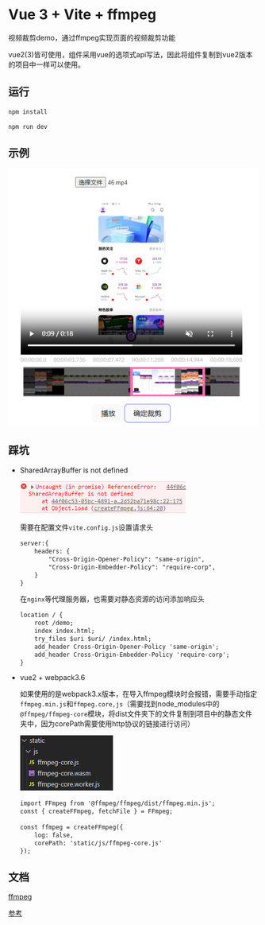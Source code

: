 # Vue 3 + Vite + ffmpeg

视频裁剪demo，通过ffmpeg实现页面的视频裁剪功能

vue2(3)皆可使用，组件采用vue的选项式api写法，因此将组件复制到vue2版本的项目中一样可以使用。

## 运行
```
npm install
```
```
npm run dev
```

## 示例

![组件示例](./public//RM//page.jpg)


## 踩坑
- SharedArrayBuffer is not defined

    ![](./public//RM//error11.jpg)

    需要在配置文件``vite.config.js``设置请求头
    ```
    server:{
        headers: {
            "Cross-Origin-Opener-Policy": "same-origin",
            "Cross-Origin-Embedder-Policy": "require-corp",
        }
    }
    ```

    在`nginx`等代理服务器，也需要对静态资源的访问添加响应头
    ```
    location / {
        root /demo;
        index index.html;
        try_files $uri $uri/ /index.html;
        add_header Cross-Origin-Opener-Policy 'same-origin';
        add_header Cross-Origin-Embedder-Policy 'require-corp';
    }
    ```

- vue2 + webpack3.6

    如果使用的是webpack3.x版本，在导入ffmpeg模块时会报错，需要手动指定``ffmpeg.min.js``和``ffmpeg.core,js``（需要找到node_modules中的``@ffmpeg/ffmpeg-core``模块，将dist文件夹下的文件复制到项目中的静态文件夹中，因为corePath需要使用http协议的链接进行访问）

    ![](./public//RM//error02.jpg)
    ```
    import FFmpeg from '@ffmpeg/ffmpeg/dist/ffmpeg.min.js';
    const { createFFmpeg, fetchFile } = FFmpeg;

    const ffmpeg = createFFmpeg({
        log: false,
        corePath: 'static/js/ffmpeg-core.js'
    });
    ```

    
## 文档

[ffmpeg](https://github.com/ffmpegwasm/ffmpeg.wasm/tree/master/)

[参考](https://blog.csdn.net/weixin_48888726/article/details/128718817)